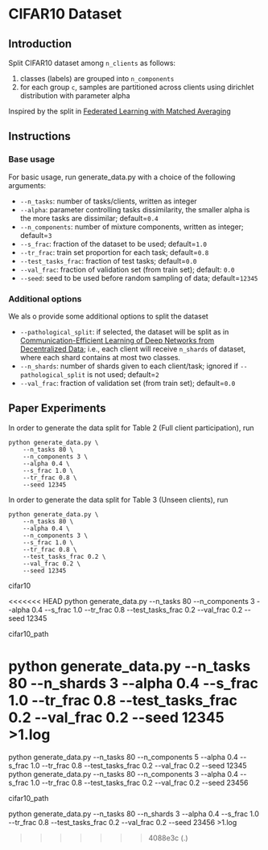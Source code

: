  # CIFAR10 Dataset

## Introduction

Split CIFAR10 dataset among `n_clients` as follows:
1.  classes (labels) are grouped into `n_components`
2.  for each group `c`, samples are partitioned across clients using dirichlet distribution with parameter alpha

Inspired by the split in [Federated Learning with Matched Averaging](https://arxiv.org/abs/2002.06440)

## Instructions

### Base usage

For basic usage, run generate_data.py with a choice of the following arguments:

- ```--n_tasks```: number of tasks/clients, written as integer
- ```--alpha```: parameter controlling tasks dissimilarity, the smaller alpha is the more tasks are dissimilar;
  default=``0.4``
- ```--n_components```: number of mixture components, written as integer; default=``3``
- ```--s_frac```: fraction of the dataset to be used; default=``1.0``
- ```--tr_frac```: train set proportion for each task; default=``0.8``
- ```--test_tasks_frac```: fraction of test tasks; default=``0.0``
- ```--val_frac```: fraction of validation set (from train set); default: ``0.0``
- ```--seed```: seed to be used before random sampling of data; default=``12345``

### Additional options

We als o provide some additional options to split the dataset

- ```--pathological_split```: if selected, the dataset will be split as in
  [Communication-Efficient Learning of Deep Networks from Decentralized Data](https://arxiv.org/abs/1602.05629);
  i.e., each client will receive `n_shards` of dataset, where each shard contains at most two classes.
- ```--n_shards```: number of shards given to each client/task;
  ignored if `--pathological_split` is not used;
  default=`2`
- ```--val_frac```: fraction of validation set (from train set); default=`0.0`

## Paper Experiments
In order to generate the data split for Table 2 (Full client participation), run

```
python generate_data.py \
    --n_tasks 80 \
    --n_components 3 \
    --alpha 0.4 \
    --s_frac 1.0 \
    --tr_frac 0.8 \
    --seed 12345
```

In order to generate the data split for Table 3 (Unseen clients), run

```
python generate_data.py \
    --n_tasks 80 \
    --alpha 0.4 \
    --n_components 3 \
    --s_frac 1.0 \
    --tr_frac 0.8 \
    --test_tasks_frac 0.2 \
    --val_frac 0.2 \
    --seed 12345
```

cifar10

<<<<<<< HEAD
python generate_data.py   --n_tasks 80   --n_components 3   --alpha 0.4   --s_frac 1.0 --tr_frac 0.8    --test_tasks_frac 0.2  --val_frac 0.2    --seed 12345

cifar10_path

python generate_data.py   --n_tasks 80   --n_shards 3   --alpha 0.4   --s_frac 1.0 --tr_frac 0.8    --test_tasks_frac 0.2  --val_frac 0.2    --seed 12345 >1.log
=======
python generate_data.py   --n_tasks 80   --n_components 5   --alpha 0.4   --s_frac 1.0 --tr_frac 0.8    --test_tasks_frac 0.2  --val_frac 0.2    --seed 12345
python generate_data.py   --n_tasks 80   --n_components 3   --alpha 0.4   --s_frac 1.0 --tr_frac 0.8    --test_tasks_frac 0.2  --val_frac 0.2    --seed 23456

cifar10_path

python generate_data.py   --n_tasks 80   --n_shards 3   --alpha 0.4   --s_frac 1.0 --tr_frac 0.8    --test_tasks_frac 0.2  --val_frac 0.2    --seed 23456 >1.log
>>>>>>> 4088e3c (.)

